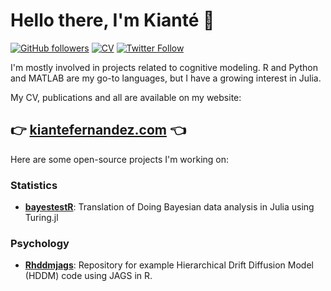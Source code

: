 # Hello there, I'm Kianté 👋

[![GitHub followers](https://img.shields.io/github/followers/kiante-fernandez?label=Follow%20me&style=flat-square&logo=github&logoColor=white&colorB=4CAF50)](https://github.com/login?return_to=%2Fkiante-fernandez)
[![CV](https://img.shields.io/badge/CV-K._Fernandez-purple.svg?colorB=9C27B0&style=flat-square)](https://www.kiantefernandez.com/files/cv.pdf)
[![Twitter Follow](https://img.shields.io/twitter/follow/forcesofhabit?label=%20%40forcesofhabit&style=flat-square&labelColor=2196F3&logo=twitter&logoColor=white&colorB=0D47A1)](https://twitter.com/forcesofhabit)

I'm mostly involved in projects related to cognitive modeling. R and Python and MATLAB are my go-to languages, but I have a growing interest in Julia.

My CV, publications and all are available on my website:

👉 <a href="https://www.kiantefernandez.com/"><b>kiantefernandez.com</b></a> 👈
---

Here are some open-source projects I'm working on:

### Statistics

- [**bayestestR**](https://kiante-fernandez.github.io/DBDA_Julia/): Translation of Doing Bayesian data analysis in Julia using Turing.jl

### Psychology

- [**Rhddmjags**](https://github.com/kiante-fernandez/Rhddmjags): Repository for example Hierarchical Drift Diffusion Model (HDDM) code using JAGS in R.


